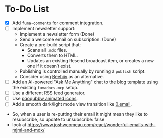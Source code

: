# To-Do List

- [x] Add `fuma-comments` for comment integration.
- [ ] Implement newsletter support:
  - Implement a newsletter form (Done)
  - Send a welcome email on subscription. (Done)
  - Create a pre-build script that:
    - Scans all `.mdx` files.
    - Converts them to HTML.
    - Updates an existing Resend broadcast item, or creates a new one if it doesn’t exist.
  - Publishing is controlled manually by running a `publish` script.
  - Consider using [Beehiiv](https://www.beehiiv.com/) as an alternative.
- [ ] Add an AI-powered "Ask Me Anything" chat to the blog template using the existing `fumadocs-mcp` setup.
- [ ] Use a different RSS feed generator.
- [ ] Use [pqoqubbw animated icons](https://icons.pqoqubbw.dev/).
- [ ] Add a smooth dark/light mode view transition like [0.email](https://0.email).
- So, when a user is re-putting their email it might mean they like to resubscribe, so update to unsubscribe: false
- look at https://www.joshwcomeau.com/react/wonderful-emails-with-mjml-and-mdx/